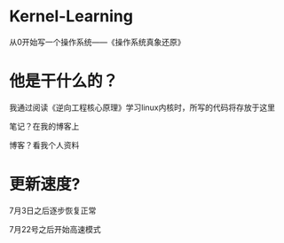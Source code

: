 # Kernel-Learning
从0开始写一个操作系统——《操作系统真象还原》

# 他是干什么的？

我通过阅读《逆向工程核心原理》学习linux内核时，所写的代码将存放于这里

笔记？在我的博客上

博客？看我个人资料

# 更新速度?

7月3日之后逐步恢复正常

7月22号之后开始高速模式

